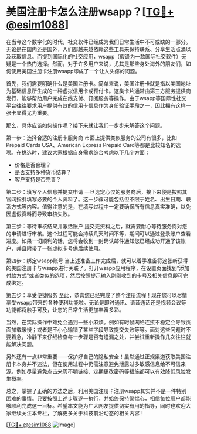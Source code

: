 # 美国注册卡怎么注册wsapp？[[TG💪+ @esim1088](https://t.me/s/esim1088)]

在当今这个数字化的时代，社交软件已经成为我们日常生活中不可或缺的一部分。无论是在国内还是国外，人们都越来越依赖这些工具来保持联系、分享生活点滴以及获取信息。而提到国际化的社交应用，wsapp（假设为一款国际社交软件）无疑是一个热门选择。然而，对于许多用户来说，尤其是那些身处海外的朋友们，如何使用美国注册卡注册wsapp却成了一个让人头疼的问题。

首先，我们需要明确什么是美国注册卡。简单来说，美国注册卡就是指以美国地址为基础信息所生成的一种虚拟信用卡或预付卡。这类卡片通常由第三方服务提供商发行，能够帮助用户完成在线支付、订阅服务等操作。由于wsapp等国际性社交平台往往要求用户提供有效的信用卡信息作为身份验证手段之一，因此拥有这样一张卡显得尤为重要。

那么，具体应该如何操作呢？接下来就让我们一步步来解答这个问题。

第一步：选择合适的注册卡服务商
市面上提供类似服务的公司有很多，比如Prepaid Cards USA、American Express Prepaid Card等都是比较知名的选项。在挑选时，建议大家根据自身需求综合考虑以下几个方面：
- 价格是否合理？
- 是否支持多种货币结算？
- 客户支持是否完善？

第二步：填写个人信息并提交申请
一旦选定心仪的服务商后，接下来便是按照其官网指引填写必要的个人资料了。这一步骤可能包括但不限于姓名、出生日期、联系方式等内容。值得注意的是，在填写过程中一定要确保所有信息真实准确，以免因虚假资料而导致审核失败。

第三步：等待审核结果并激活账户
提交完资料之后，就需要耐心等待服务商对您的申请进行审核。这个过程可能会持续几天时间不等，期间可以通过登录账户查看进度。如果一切顺利的话，您将会收到一封确认邮件通知您已经成功开通了该账户，并且附带了一张虚拟卡号供后续使用。

第四步：绑定wsapp账号
当上述准备工作完成后，就可以着手准备将这张新获得的美国注册卡与wsapp进行关联了。打开wsapp应用程序，在设置页面找到“添加付款方式”或者类似的选项，然后按照提示输入刚刚收到的卡号及相关信息即可完成绑定。

第五步：享受便捷服务
至此，恭喜您已经完成了整个注册流程！现在您可以尽情享受wsapp带来的各种便利功能啦。无论是即时通讯、语音通话还是视频会议等功能都将触手可及，让您的日常生活更加丰富多彩。

当然，在实际操作中难免会遇到一些小麻烦。例如有时候网络连接不稳定会导致页面加载缓慢；或者是不小心输错了某些字段导致提交失败等等。面对这些问题时不要着急，冷静下来仔细检查每一步骤是否有遗漏之处，并尝试重新操作几次往往就能解决问题。

另外还有一点非常重要——保护好自己的隐私安全！虽然通过正规渠道获取美国注册卡本身并不违法，但在使用过程中仍需注意避免泄露过多敏感信息给不可信来源。例如尽量避免点击来历不明链接、定期更改密码等措施都可以有效降低风险发生概率。

总之，掌握了正确的方法之后，利用美国注册卡注册wsapp其实并不是一件特别困难的事情。只要按照上述步骤逐一执行，并始终保持警惕心，相信每位用户都能够顺利完成这一目标。希望本文能为广大网友提供切实有用的指导，同时也欢迎大家继续关注本专栏，了解更多关于科技前沿动态的相关内容！

[[TG💪+ @esim1088](https://t.me/s/esim1088) ![Image](https://i.postimg.cc/4NQfJmqS/Snipaste-2025-05-13-00-14-12.png)]
